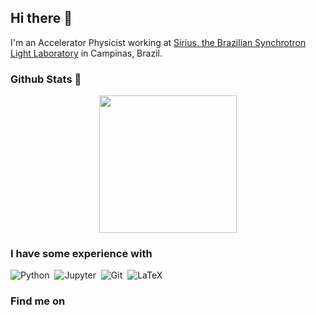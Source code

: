 ## Hi there 👋

I'm an Accelerator Physicist working at [Sirius, the Brazilian Synchrotron Light Laboratory](https://www.lnls.cnpem.br/sirius-en/) in Campinas, Brazil.

### Github Stats 📑

<p align="center">
  <a href="https://github.com/murilobalves">
    <img height="220em" src="https://github-readme-stats.vercel.app/api?username=murilobalves&count_private=true&show_icons=true&theme=nightowl&line_height=27" />
    <!-- https://github.com/anuraghazra/github-readme-stats/issues/1  
    <img height="220em" src="https://github-readme-stats.vercel.app/api/top-langs/?username=murilobalves&hide=html,jupyter%20notebook,papyrus&theme=nightowl&langs_count=10" />
    -->  
</a>
</p>

### I have some experience with

![Python](https://img.shields.io/badge/-Python-333333?style=flat&logo=python)&nbsp;
![Jupyter](https://img.shields.io/badge/-Jupyter-333333.svg?&style=flat&logo=jupyter)&nbsp;
![Git](https://img.shields.io/badge/-Git-333333?style=flat&logo=git)&nbsp;
![LaTeX](https://img.shields.io/badge/-LaTeX-333333?style=flat&logo=LaTeX)&nbsp;

### Find me on

<div>
  <a href="https://www.linkedin.com/in/murilo-b-alves-9a7272136/>
    <img src="https://img.shields.io/badge/linkedin-%230077B5.svg?&style=for-the-badge&logo=linkedin&logoColor=white" />
  </a> 
 </div>
